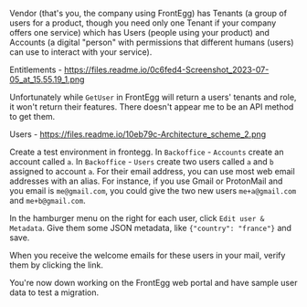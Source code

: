 Vendor (that's you, the company using FrontEgg)
has Tenants (a group of users for a product, though you need only one Tenant if your company offers one service)
which has Users (people using your product)
and Accounts (a digital "person" with permissions that different humans (users) can use to interact with your service).

Entitlements - https://files.readme.io/0c6fed4-Screenshot_2023-07-05_at_15.55.19_1.png

Unfortunately while `GetUser` in FrontEgg will return a users' tenants and role, it won't return their features. There doesn't appear me to be an API method to get them.

Users - https://files.readme.io/10eb79c-Architecture_scheme_2.png

Create a test environment in frontegg.
In `Backoffice` - `Accounts` create an account called `a`.
In `Backoffice` - `Users` create two users called `a` and `b` assigned to account `a`. For their email address, you can use most web email addresses with an alias. For instance, if you use Gmail or ProtonMail and you email is `me@gmail.com`, you could give the two new users `me+a@gmail.com` and `me+b@gmail.com`.

In the hamburger menu on the right for each user, click `Edit user & Metadata`. Give them some JSON metadata, like `{"country": "france"}` and save.

When you receive the welcome emails for these users in your mail, verify them by clicking the link.

You're now down working on the FrontEgg web portal and have sample user data to test a migration.

